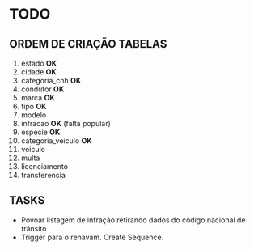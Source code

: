# TODO

## ORDEM DE CRIAÇÃO TABELAS
1. estado __OK__
2. cidade __OK__
3. categoria_cnh __OK__
4. condutor __OK__
5. marca __OK__
6. tipo __OK__
7. modelo 
8. infracao __OK__ (falta popular)
9. especie __OK__
10. categoria_veiculo __OK__
11. veiculo
12. multa
13. licenciamento
14. transferencia

## TASKS

* Povoar listagem de infração retirando dados do código nacional de trânsito
* Trigger para o renavam. Create Sequence.

